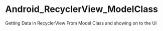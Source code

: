 # Android_RecyclerView_ModelClass
Getting Data in RecyclerView From Model Class and showing on to the UI
